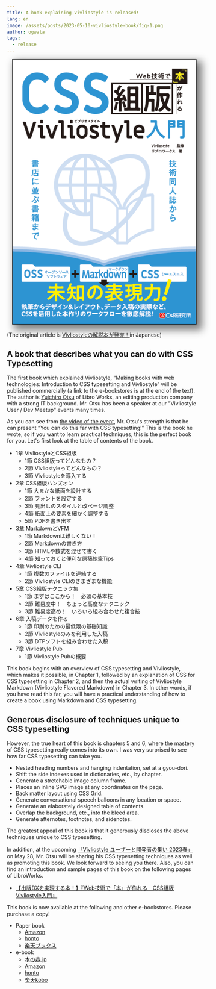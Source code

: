 ```yaml
---
title: A book explaining Vivliostyle is released!
lang: en
image: /assets/posts/2023-05-10-vivliostyle-book/fig-1.png
author: ogwata
tags:
  - release
---
```

<div style="float: right; margin: 0 0 1em 1em;"><img src="/assets/posts/2023-05-10-vivliostyle-book/fig-1.png" alt="Cover of Vivliostyle book" style="width: 500px; box-shadow: 10px 10px 20px 5px grey;" /></div>

 (The original article is [Vivliostyleの解説本が発売！](https://vivliostyle.org/ja/blog/2023/05/10/vivliostyle-book/)in Japanese) 

## A book that describes what you can do with CSS Typesetting

The first book which explained Vivliostyle, “Making books with web technologies: Introduction to CSS typesetting and Vivliostyle” will be published commercially (a link to the e-bookstores is at the end of the text). The author is [Yuichiro Otsu](https://twitter.com/arinoth) of Libro Works, an editing production company with a strong IT background. Mr. Otsu has been a speaker at our "Vivliostyle User / Dev Meetup" events many times.

As you can see from [the video of the event](https://www.youtube.com/watch?v=RQm5G7OM2S0), Mr. Otsu's strength is that he can present “You can do this far with CSS typesetting!” This is the book he wrote, so if you want to learn practical techniques, this is the perfect book for you. Let's first look at the table of contents of the book.

- 1章 VivliostyleとCSS組版
    - 1節 CSS組版ってどんなもの？
    - 2節 Vivliostyleってどんなもの？
    - 3節 Vivliostyleを導入する
- 2章 CSS組版ハンズオン
    - 1節 大まかな紙面を設計する
    - 2節 フォントを設定する
    - 3節 見出しのスタイルと改ページ調整
    - 4節 紙面上の要素を細かく調整する
    - 5節 PDFを書き出す
- 3章 MarkdownとVFM
    - 1節 Markdownは難しくない！
    - 2節 Markdownの書き方
    - 3節 HTMLや数式を混ぜて書く
    - 4節 知っておくと便利な原稿執筆Tips
- 4章 Vivliostyle CLI
    - 1節 複数のファイルを連結する
    - 2節 Vivliostyle CLIのさまざまな機能
- 5章 CSS組版テクニック集
    - 1節 まずはここから！　必須の基本技
    - 2節 難易度中！　ちょっと高度なテクニック
    - 3節 難易度高め！　いろいろ組み合わせた複合技
- 6章 入稿データを作る
    - 1節 印刷のための最低限の基礎知識
    - 2節 Vivliostyleのみを利用した入稿
    - 3節 DTPソフトを組み合わせた入稿
- 7章 Vivliostyle Pub
    - 1節 Vivliostyle Pubの概要

This book begins with an overview of CSS typesetting and Vivliostyle, which makes it possible, in Chapter 1, followed by an explanation of CSS for CSS typesetting in Chapter 2, and then the actual writing of Vivliostyle Markdown (Vivliostyle Flavored Markdown) in Chapter 3. In other words, if you have read this far, you will have a practical understanding of how to create a book using Markdown and CSS typesetting.

## Generous disclosure of techniques unique to CSS typesetting

However, the true heart of this book is chapters 5 and 6, where the mastery of CSS typesetting really comes into its own. I was very surprised to see how far CSS typesetting can take you.

- Nested heading numbers and hanging indentation, set at a gyou-dori.
- Shift the side indexes used in dictionaries, etc., by chapter.
- Generate a stretchable image column frame.
- Places an inline SVG image at any coordinates on the page.
- Back matter layout using CSS Grid.
- Generate conversational speech balloons in any location or space.
- Generate an elaborately designed table of contents.
- Overlap the background, etc., into the bleed area.
- Generate afternotes, footnotes, and sidenotes.

The greatest appeal of this book is that it generously discloses the above techniques unique to CSS typesetting.

In addition, at the upcoming [「Vivliostyle ユーザーと開発者の集い 2023春」](https://vivliostyle.connpass.com/event/280760/) on May 28, Mr. Otsu will be sharing his CSS typesetting techniques as well as promoting this book. We look forward to seeing you there. Also, you can find an introduction and sample pages of this book on the following pages of LibroWorks.

- [【出版DXを実現する本！】『Web技術で「本」が作れる　CSS組版Vivliostyle入門』](https://libroworks.co.jp/?p=6956)

This book is now available at the following and other e-bookstores. Please purchase a copy!

- Paper book
    - [Amazon](https://www.amazon.co.jp/dp/4863544189/)
    - [honto](https://honto.jp/netstore/pd-book_32396517.html)
    - [楽天ブックス](https://books.rakuten.co.jp/rb/17466640/)
- e-book
    - [本の森.jp](https://book.mynavi.jp/manatee/c-r/books/detail/id=138406)
    - [Amazon](https://www.amazon.co.jp/dp/B0C531D2QF/)
    - [honto](https://honto.jp/ebook/pd_32506155.html)
    - [楽天kobo](https://books.rakuten.co.jp/rk/5d9abfe2827537969da4897c3bd15ade/)